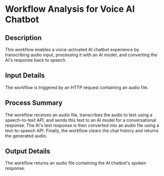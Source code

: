 # Workflow Analysis for Voice AI Chatbot

## Description
This workflow enables a voice-activated AI chatbot experience by transcribing audio input, processing it with an AI model, and converting the AI's response back to speech.

## Input Details
The workflow is triggered by an HTTP request containing an audio file.

## Process Summary
The workflow receives an audio file, transcribes the audio to text using a speech-to-text API, and sends this text to an AI model for a conversational response. The AI's text response is then converted into an audio file using a text-to-speech API. Finally, the workflow clears the chat history and returns the generated audio.

## Output Details
The workflow returns an audio file containing the AI chatbot's spoken response.
